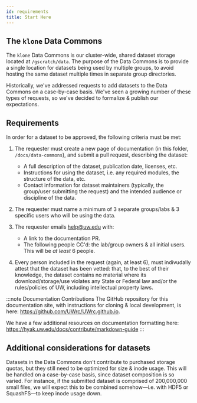 ```yaml
---
id: requirements
title: Start Here
---
```


## The `klone` Data Commons

The `klone` Data Commons is our cluster-wide, shared dataset storage located at `/gscratch/data`. The purpose of the Data Commons is to provide a single location for datasets being used by multiple groups, to avoid hosting the same dataset multiple times in separate group directories.

Historically, we've addressed requests to add datasets to the Data Commons on a case-by-case basis. We've seen a growing number of these types of requests, so we've decided to formalize & publish our expectations.

## Requirements

In order for a dataset to be approved, the following criteria must be met:

1. The requester must create a new page of documentation (in this folder, `/docs/data-commons`), and submit a pull request, describing the dataset:
    - A full description of the dataset, publication date, licenses, etc.
    - Instructions for using the dataset, i.e. any required modules, the structure of the data, etc.
    - Contact information for dataset maintainers (typically, the group/user submitting the request) and the intended audience or discipline of the data.

2. The requester must name a minimum of 3 separate groups/labs & 3 specific users who will be using the data.

3. The requester emails help@uw.edu with:
    - A link to the documentation PR.
    - The following people CC'd: the lab/group owners & all initial users. This will be *at least* 6 people.

4. Every person included in the request (again, at least 6), must indivudally attest that the dataset has been vetted: that, to the best of their knowledge, the dataset contains no material where its download/storage/use violates any State or Federal law and/or the rules/policies of UW, including intellectual property laws.

:::note Documentation Contributions
The GitHub repository for this documentation site, with instructions for cloning & local development, is here: https://github.com/UWrc/UWrc.github.io.

We have a few additional resources on documentation formatting here: https://hyak.uw.edu/docs/contribute/markdown-guide
:::

## Additional considerations for datasets

Datasets in the Data Commons don't contribute to purchased storage quotas, but they still need to be optimized for size & inode usage. This will be handled on a case-by-case basis, since dataset composition is so varied. For instance, if the submitted dataset is comprised of 200,000,000 small files, we will expect this to be combined somehow—i.e. with HDF5 or SquashFS—to keep inode usage down.

